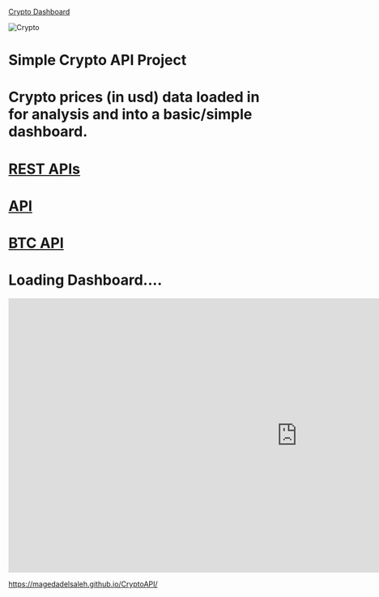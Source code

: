 [Crypto Dashboard](https://app.powerbi.com/reportEmbed?reportId=8d6db256-34bd-4640-9eb0-17b5acbee4d0&autoAuth=true&ctid=600abf2f-fdf7-4e15-acf7-ee63588ae13a&config=eyJjbHVzdGVyVXJsIjoiaHR0cHM6Ly82MDBhYmYyZmZkZjc0ZTE1YWNmN2VlNjM1ODhhZTEzYS1hcGkuYW5hbHlzaXMud2luZG93cy5uZXQvIn0%3D)


![Crypto](https://user-images.githubusercontent.com/80975738/144709963-4c91469f-d25f-4e85-b2e2-f2c8aac7de1a.jpg)

# Simple Crypto API Project
# Crypto prices (in usd) data loaded in for analysis and into a basic/simple dashboard. 
# [REST APIs](https://docs.cryptowat.ch/rest-api/markets/details)
# [API](https://api.cryptowat.ch/markets/coinbase-pro)
# [BTC API](https://api.cryptowat.ch/markets/coinbase-pro/btcusd/ohlc)

# Loading Dashboard....
<iframe title="Crypto_API_USD - Page 1" width="1140" height="541.25" src="https://app.powerbi.com/reportEmbed?reportId=8d6db256-34bd-4640-9eb0-17b5acbee4d0&autoAuth=true&ctid=600abf2f-fdf7-4e15-acf7-ee63588ae13a&config=eyJjbHVzdGVyVXJsIjoiaHR0cHM6Ly82MDBhYmYyZmZkZjc0ZTE1YWNmN2VlNjM1ODhhZTEzYS1hcGkuYW5hbHlzaXMud2luZG93cy5uZXQvIn0%3D" frameborder="0" allowFullScreen="true"></iframe>

https://magedadelsaleh.github.io/CryptoAPI/ 

